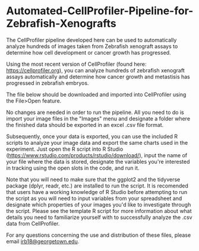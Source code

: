 # Automated-CellProfiler-Pipeline-for-Zebrafish-Xenografts
The CellProfiler pipeline developed here can be used to automatically analyze hundreds of images taken from Zebrafish xenograft assays to determine how cell development or cancer growth has progressed.

Using the most recent version of CellProfiler (found here: https://cellprofiler.org), you can analyze hundreds of zebrafish xenograft assays automatically and determine how cancer growth and metastisis has progressed in zebrafish embryos. 

The file below should be downloaded and imported into CellProfiler using the File>Open feature. 

No changes are needed in order to run the pipeline. All you need to do is import your image files in the "Images" menu and designate a folder where the finished data should be exported in an excel .csv file format. 

Subsequently, once your data is exported, you can use the included R scripts to analyze your image data and export the same charts used in the experiment. Just open the R script into R Studio (https://www.rstudio.com/products/rstudio/download/), input the name of your file where the data is stored, designate the variables you're interested in tracking using the open slots in the code, and run it. 

Note that you will need to make sure that the ggplot2 and the tidyverse package (dplyr, readr, etc.) are installed to run the script. It is recomended that users have a working knowledge of R Studio before attempting to run the script as you will need to input variables from your spreadsheet and designate which properties of your images you'd like to investigate through the script. Please see the template R script for more information about what details you need to familiarize yourself with to successfully analyze the .csv data from CellProfiler. 

For any questions concerning the use and distribution of these files, please email [irb18@georgetown.edu](url).
